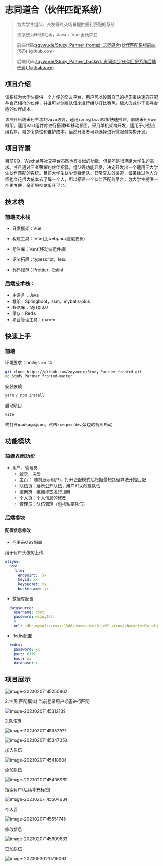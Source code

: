 # 志同道合（伙伴匹配系统）

> 为大学生组队、交友等社交场景提供便利匹配的系统
>
> 该系统为H5移动端，Java + Vue 全栈项目
>
> 前端代码:[zqywuxie/Study_Partner_fronted: 志同道合(伙伴匹配系统前端代码) (github.com)](https://github.com/zqywuxie/Study_Partner_fronted)
>
> 后端代码:[zqywuxie/Study_Partner_backed: 志同道合(伙伴匹配系统后端代码) (github.com)](https://github.com/zqywuxie/Study_Partner_backed)

## 项目介绍

该系统为大学生提供一个方便的交友平台，用户可以设置自己的标签来快速的匹配与自己相符的伙伴，并且可以创建队伍来进行组队打比赛等。极大的减小了找寻合适的伙伴成本。



该项目后端采用主流的Java语言，适用spring boot框架快速搭建，前端采用Vue框架，适用Vant组件库进行搭建H5移动界面。采用单机架构开发，适用于小型应用程序，减少复杂性和维护成本，当然开发者可以选择进行微服务架构开发。



## 项目背景

目前QQ、Wechat等社交平台虽然也有类似的功能，但是不是很满足大学生的需求。并且通过王者荣耀的伙伴招募，组队等功能启发，决定开发出一个适用于大学生伙伴匹配的系统。目前大学生缺少竞赛组队、日常交友的渠道，如果经过他人介绍也会花很大成本去了解一个人，所以搭建一个伙伴匹配的平台，为大学生提供一个更方便，全面的交友组队平台。



## 技术栈

### 前端技术栈

- 开发框架：Vue
- 构建工具： Vite(比webpack速度要快)

- 组件库：Vant(移动端组件库)
- 语法拓展：typescript，less
- 代码规范：Prettier，Eslint

### 后端技术栈：

- 主语言：Java
- 框架：Springboot，ssm，mybatis-plus
- 数据库：Mysql8.0
- 缓存：Redis
- 项目管理工具：maven



## 快速上手

### 前端

环境要求：nodejs >= 14

~~~sh
git clone https://github.com/zqywuxie/Study_Partner_fronted.git
cd Study_Partner_fronted-master
~~~

安装依赖

```sh
yarn / npm install
```

启动项目

```sh
vite
```

或打开package.json，点击`scripts/dev` 旁边的箭头启动

## 功能模块

### 前端界面功能

- 用户、管理员
  - 登录，注册
  - 主页：(随机展示用户)，打开匹配模式后根据最短路径算法开始匹配
  - 队伍页：展示公开队伍，用户可以创建队伍
  - 搜索页：根据标签进行搜索
  - 个人页：个人信息的修改
  - 管理员：队伍管理（包括私密队伍）



### 后端模块

#### 配置信息修改

- 阿里云OSS配置

用于用户头像的上传

```yaml
aliyun:
  oss:
    file:
      endpoint:  xx
      keyid: xx
      keysecret: xx
      bucketname: xx
```

- 数据库配置

```yaml
  datasource:
    username: root
    password: wszqy123.
    # 
    url: jdbc:mysql://xxxx:3306/usercenter?useSSL=true&characterEncoding=utf8&serverTimezone=Asia/Shanghai
```

- Redis配置

```yaml
  redis:
    password: xx
    port: 6379
    host: xx
    database: 1
```





## 项目展示

![image-20230207145250862](https://wuxie-image.oss-cn-chengdu.aliyuncs.com/2023/05/19/image-20230207145250862.png)



2.主页(匹配模式) 当前登录用户标签进行匹配

![image-20230207145312139](https://wuxie-image.oss-cn-chengdu.aliyuncs.com/2023/05/19/image-20230207145312139.png)

3.队伍页

![image-20230207145337975](https://wuxie-image.oss-cn-chengdu.aliyuncs.com/2023/05/19/image-20230207145337975.png)



![image-20230207145347058](https://wuxie-image.oss-cn-chengdu.aliyuncs.com/2023/05/19/image-20230207145347058.png)

加入队伍

![image-20230207145418608](https://wuxie-image.oss-cn-chengdu.aliyuncs.com/2023/05/19/image-20230207145418608.png)



添加队伍



![image-20230207145436960](https://wuxie-image.oss-cn-chengdu.aliyuncs.com/2023/05/19/image-20230207145436960.png)



搜索用户(后续补充标签)

![image-20230207145504934](https://wuxie-image.oss-cn-chengdu.aliyuncs.com/2023/05/19/image-20230207145504934.png)



个人页

![image-20230207145551748](https://wuxie-image.oss-cn-chengdu.aliyuncs.com/2023/05/19/image-20230207145551748.png)



修改信息

![image-20230207145609833](https://wuxie-image.oss-cn-chengdu.aliyuncs.com/2023/05/19/image-20230207145609833.png)

已加队伍

![image-20230530210716063](https://wuxie-image.oss-cn-chengdu.aliyuncs.com/2023/05/19/image-20230530210716063.png)
